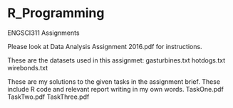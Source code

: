 # R_Programming
ENGSCI311 Assignments

Please look at Data Analysis Assignment 2016.pdf for instructions.

These are the datasets used in this assignmet:
gasturbines.txt
hotdogs.txt
wirebonds.txt

These are my solutions to the given tasks in the assignment brief. These include R code and relevant report writing in my own words.
TaskOne.pdf
TaskTwo.pdf
TaskThree.pdf
